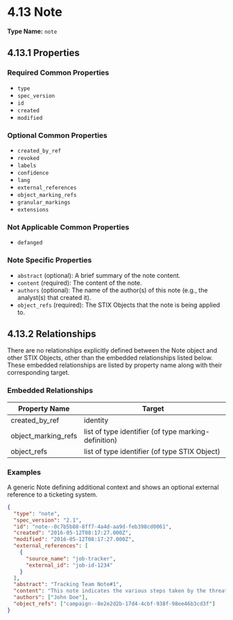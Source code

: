 # 4.13 Note

**Type Name:** `note`

## 4.13.1 Properties

### Required Common Properties
- `type`
- `spec_version`
- `id`
- `created`
- `modified`

### Optional Common Properties
- `created_by_ref`
- `revoked`
- `labels`
- `confidence`
- `lang`
- `external_references`
- `object_marking_refs`
- `granular_markings`
- `extensions`

### Not Applicable Common Properties
- `defanged`

### Note Specific Properties
- `abstract` (optional): A brief summary of the note content.
- `content` (required): The content of the note.
- `authors` (optional): The name of the author(s) of this note (e.g., the analyst(s) that created it).
- `object_refs` (required): The STIX Objects that the note is being applied to.

## 4.13.2 Relationships

There are no relationships explicitly defined between the Note object and other STIX Objects, other than the embedded relationships listed below. These embedded relationships are listed by property name along with their corresponding target.

### Embedded Relationships
| Property Name | Target |
|--------------|--------|
| created_by_ref | identity |
| object_marking_refs | list of type identifier (of type marking-definition) |
| object_refs | list of type identifier (of type STIX Object) |

### Examples

A generic Note defining additional context and shows an optional external reference to a ticketing system.

```json
{
  "type": "note",
  "spec_version": "2.1",
  "id": "note--0c7b5b88-8ff7-4a4d-aa9d-feb398cd0061",
  "created": "2016-05-12T08:17:27.000Z",
  "modified": "2016-05-12T08:17:27.000Z",
  "external_references": [
    {
      "source_name": "job-tracker",
      "external_id": "job-id-1234"
    }
  ],
  "abstract": "Tracking Team Note#1",
  "content": "This note indicates the various steps taken by the threat analyst team to investigate this specific campaign. Step 1) Do a scan 2) Review scanned results for identified hosts not known by external inteletc.",
  "authors": ["John Doe"],
  "object_refs": ["campaign--8e2e2d2b-17d4-4cbf-938f-98ee46b3cd3f"]
}
``` 